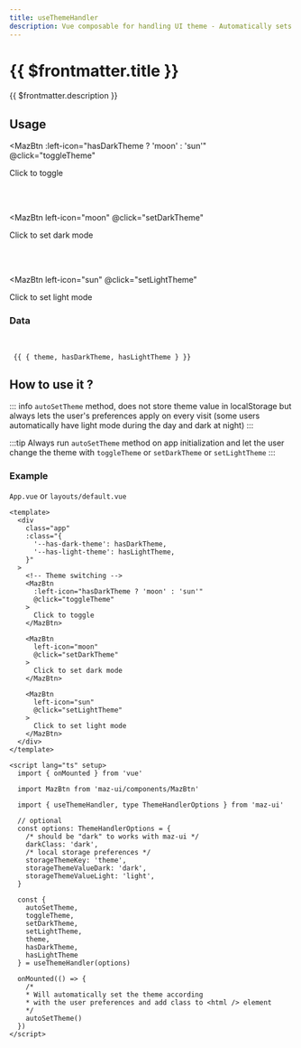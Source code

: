 ```yaml
---
title: useThemeHandler
description: Vue composable for handling UI theme - Automatically sets dark and light theme and switches between them
---
```


# {{ $frontmatter.title }}

{{ $frontmatter.description }}

## Usage

<MazBtn
  :left-icon="hasDarkTheme ? 'moon' : 'sun'"
  @click="toggleTheme"
>
  Click to toggle
</MazBtn>

<br />
<br />

<MazBtn
  left-icon="moon"
  @click="setDarkTheme"
>
  Click to set dark mode
</MazBtn>

<br />
<br />

<MazBtn
  left-icon="sun"
  @click="setLightTheme"
>
  Click to set light mode
</MazBtn>

### Data

<br />

<code>
 {{ { theme, hasDarkTheme, hasLightTheme } }}
</code>

## How to use it ?

::: info
`autoSetTheme` method, does not store theme value in localStorage but always lets the user's preferences apply on every visit (some users automatically have light mode during the day and dark at night)
:::

:::tip
Always run `autoSetTheme` method on app initialization and let the user change the theme with `toggleTheme` or `setDarkTheme` or `setLightTheme`
:::

### Example

`App.vue` or `layouts/default.vue`

```vue
<template>
  <div
    class="app"
    :class="{
      '--has-dark-theme': hasDarkTheme,
      '--has-light-theme': hasLightTheme,
    }"
  >
    <!-- Theme switching -->
    <MazBtn
      :left-icon="hasDarkTheme ? 'moon' : 'sun'"
      @click="toggleTheme"
    >
      Click to toggle
    </MazBtn>

    <MazBtn
      left-icon="moon"
      @click="setDarkTheme"
    >
      Click to set dark mode
    </MazBtn>

    <MazBtn
      left-icon="sun"
      @click="setLightTheme"
    >
      Click to set light mode
    </MazBtn>
  </div>
</template>

<script lang="ts" setup>
  import { onMounted } from 'vue'

  import MazBtn from 'maz-ui/components/MazBtn'

  import { useThemeHandler, type ThemeHandlerOptions } from 'maz-ui'

  // optional
  const options: ThemeHandlerOptions = {
    /* should be "dark" to works with maz-ui */
    darkClass: 'dark',
    /* local storage preferences */
    storageThemeKey: 'theme',
    storageThemeValueDark: 'dark',
    storageThemeValueLight: 'light',
  }

  const {
    autoSetTheme,
    toggleTheme,
    setDarkTheme,
    setLightTheme,
    theme,
    hasDarkTheme,
    hasLightTheme
  } = useThemeHandler(options)

  onMounted(() => {
    /*
    * Will automatically set the theme according
    * with the user preferences and add class to <html /> element
    */
    autoSetTheme()
  })
</script>
```

<script lang="ts" setup>
  import { onMounted } from 'vue'

  import { useThemeHandler, type ThemeHandlerOptions } from 'maz-ui/package/index'

  // optional
  const options: ThemeHandlerOptions = {
    darkClass: 'dark',
    storageThemeKey: 'theme',
    storageThemeValueDark: 'dark',
    storageThemeValueLight: 'light',
  }

  const {
    autoSetTheme,
    toggleTheme,
    setDarkTheme,
    setLightTheme,
    theme,
    hasDarkTheme,
    hasLightTheme
  } = useThemeHandler(options)

  onMounted(() => {
    autoSetTheme()
  })
</script>

